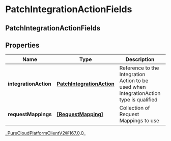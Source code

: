 # PatchIntegrationActionFields

## PatchIntegrationActionFields

## Properties

|Name | Type | Description | Notes|
|------------ | ------------- | ------------- | -------------|
| **integrationAction** | [**PatchIntegrationAction**](PatchIntegrationAction) | Reference to the Integration Action to be used when integrationAction type is qualified | [optional] |
| **requestMappings** | [**[RequestMapping]**]([RequestMapping]) | Collection of Request Mappings to use | [optional] |



_PureCloudPlatformClientV2@167.0.0_
